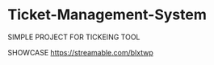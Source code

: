 # Ticket-Management-System
SIMPLE PROJECT FOR TICKEING TOOL


SHOWCASE
https://streamable.com/blxtwp
